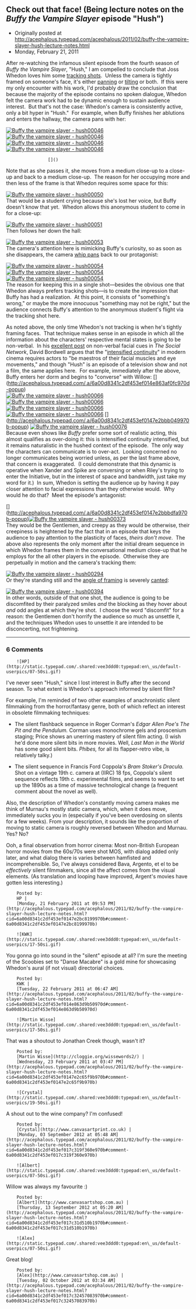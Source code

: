 ## Check out that face! (Being lecture notes on the <em>Buffy the Vampire Slayer</em> episode "Hush")

 * Originally posted at http://acephalous.typepad.com/acephalous/2011/02/buffy-the-vampire-slayer-hush-lecture-notes.html
 * Monday, February 21, 2011



After re-watching the infamous silent episode from the fourth season of _Buffy the Vampire Slayer_, "Hush," I am compelled to conclude that Joss Whedon loves him some [tracking shots](http://classes.yale.edu/film-analysis/htmfiles/cinematography.htm#23579).  Unless the camera is tightly framed on someone's face, it's either [panning](http://classes.yale.edu/film-analysis/htmfiles/cinematography.htm#23577) or [tilting](http://classes.yale.edu/film-analysis/htmfiles/cinematography.htm#23578) or both.  If this were my only encounter with his work, I'd probably draw the conclusion that because the majority of the episode contains no spoken dialogue, Whedon felt the camera work had to be dynamic enough to sustain audience interest.  But that's not the case: Whedon's camera is consistently active, only a bit hyper in "Hush."  For example, when Buffy finishes her ablutions and enters the hallway, the camera pans with her:

[![Buffy the vampire slayer - hush00046](http://acephalous.typepad.com/.a/6a00d8341c2df453ef0147e2bb9bd0970b-500wi "Buffy the vampire slayer - hush00046")](http://acephalous.typepad.com/.a/6a00d8341c2df453ef0147e2bb9bd0970b-popup)   
 [![Buffy the vampire slayer - hush00046](http://acephalous.typepad.com/.a/6a00d8341c2df453ef0147e2bb9c04970b-500wi "Buffy the vampire slayer - hush00046")](http://acephalous.typepad.com/.a/6a00d8341c2df453ef0147e2bb9c04970b-popup)   
 [![Buffy the vampire slayer - hush00046](http://acephalous.typepad.com/.a/6a00d8341c2df453ef014e5f60824d970c-500wi "Buffy the vampire slayer - hush00046")](http://acephalous.typepad.com/.a/6a00d8341c2df453ef014e5f60824d970c-popup)   
 [![Buffy the vampire slayer - hush00046](http://acephalous.typepad.com/.a/6a00d8341c2df453ef014e863add0a970d-500wi "Buffy the vampire slayer - hush00046")](http://acephalous.typepad.com/.a/6a00d8341c2df453ef014e863add0a970d-popup)

		

					[]()
			

Note that as she passes it, she moves from a medium close-up to a close-up and back to a medium close-up.  The reason for her occupying more and then less of the frame is that Whedon requires some space for this:

[![Buffy the vampire slayer - hush00050](http://acephalous.typepad.com/.a/6a00d8341c2df453ef0147e2bb9e1a970b-500wi "Buffy the vampire slayer - hush00050")](http://acephalous.typepad.com/.a/6a00d8341c2df453ef0147e2bb9e1a970b-popup)   
That would be a student crying because she's lost her voice, but Buffy doesn't know that yet.  Whedon allows this anonymous student to come in for a close-up:

[![Buffy the vampire slayer - hush00051](http://acephalous.typepad.com/.a/6a00d8341c2df453ef0147e2bb9f16970b-500wi "Buffy the vampire slayer - hush00051")](http://acephalous.typepad.com/.a/6a00d8341c2df453ef0147e2bb9f16970b-popup)   
Then follows her down the hall:

[![Buffy the vampire slayer - hush00053](http://acephalous.typepad.com/.a/6a00d8341c2df453ef0147e2bb9f7c970b-500wi "Buffy the vampire slayer - hush00053")](http://acephalous.typepad.com/.a/6a00d8341c2df453ef0147e2bb9f7c970b-popup)   
The camera's attention here is mimicking Buffy's curiosity, so as soon as she disappears, the camera [whip pans](http://classes.yale.edu/film-analysis/htmfiles/cinematography.htm#23580) back to our protagonist:

[![Buffy the vampire slayer - hush00054](http://acephalous.typepad.com/.a/6a00d8341c2df453ef014e863ae196970d-500wi "Buffy the vampire slayer - hush00054")](http://acephalous.typepad.com/.a/6a00d8341c2df453ef014e863ae196970d-popup)   
 [![Buffy the vampire slayer - hush00054](http://acephalous.typepad.com/.a/6a00d8341c2df453ef014e5f60870e970c-500wi "Buffy the vampire slayer - hush00054")](http://acephalous.typepad.com/.a/6a00d8341c2df453ef014e5f60870e970c-popup)   
 [![Buffy the vampire slayer - hush00054](http://acephalous.typepad.com/.a/6a00d8341c2df453ef0147e2bba181970b-500wi "Buffy the vampire slayer - hush00054")](http://acephalous.typepad.com/.a/6a00d8341c2df453ef0147e2bba181970b-popup)   
The reason for keeping this in a single shot—besides the obvious one that Whedon always prefers tracking shots—is to create the impression that Buffy has had a realization.  At this point, it consists of "something's wrong," or maybe the more innocuous "something may not be right," but the audience connects Buffy's attention to the anonymous student's flight via the tracking shot here. 

As noted above, the only time Whedon's not tracking is when he's tightly framing faces.  That technique makes sense in an episode in which all the information about the characters' respective mental states is going to be non-verbal.  In his [excellent post](http://www.davidbordwell.net/blog/?p=12186) on non-verbal facial cues in _The Social Network_, David Bordwell argues that the "[intensified continuity](http://www.davidbordwell.net/blog/?p=859)" in modern cinema requires actors to "be maestros of their facial muscles and eye movements," and though "Hush" is an episode of a television show and not a film, the same applies here.  For example, immediately after the above, Buffy enters her dorm and begins to "converse" with Willow: [] (http://acephalous.typepad.com/.a/6a00d8341c2df453ef014e863af0fc970d-popup)   
[![Buffy the vampire slayer - hush00066](http://acephalous.typepad.com/.a/6a00d8341c2df453ef014e863aeed9970d-500wi "Buffy the vampire slayer - hush00066")](http://acephalous.typepad.com/.a/6a00d8341c2df453ef014e863aeed9970d-popup)   
 [![Buffy the vampire slayer - hush00066](http://acephalous.typepad.com/.a/6a00d8341c2df453ef014e5f60955d970c-500wi "Buffy the vampire slayer - hush00066")](http://acephalous.typepad.com/.a/6a00d8341c2df453ef014e5f60955d970c-popup)   
 [![Buffy the vampire slayer - hush00066](http://acephalous.typepad.com/.a/6a00d8341c2df453ef0147e2bbb009970b-500wi "Buffy the vampire slayer - hush00066")](http://acephalous.typepad.com/.a/6a00d8341c2df453ef0147e2bbb009970b-popup)   
 [![Buffy the vampire slayer - hush00066](http://acephalous.typepad.com/.a/6a00d8341c2df453ef014e863aefa0970d-500wi "Buffy the vampire slayer - hush00066")](http://acephalous.typepad.com/.a/6a00d8341c2df453ef014e863aefa0970d-popup) [] (http://acephalous.typepad.com/.a/6a00d8341c2df453ef0147e2bbb049970b-popup) [![Buffy the vampire slayer - hush00076](http://acephalous.typepad.com/.a/6a00d8341c2df453ef014e863af20c970d-500wi "Buffy the vampire slayer - hush00076")](http://acephalous.typepad.com/.a/6a00d8341c2df453ef014e863af20c970d-popup)   
 Because even shows like _Buffy_ prefer some sort of realistic acting, this almost qualifies as over-doing it: this is intensified continuity intensified, but it remains naturalistic in the hushed context of the episode.  The only way the characters can communicate is to over-act.  Looking concerned no longer communicates being worried unless, as per the last frame above, that concern is exaggerated.  (I could demonstrate that this dynamic is operative when Xander and  Spike are conversing or when Riley's trying to enter the Initiative, but  in the interest of space and bandwidth, just take my word for it.)  In sum, Whedon is setting the audience up by having it pay closer attention to facial expressions than they otherwise would.  Why would he do that?  Meet the episode's antagonist:

 [] (http://acephalous.typepad.com/.a/6a00d8341c2df453ef0147e2bbbdfa970b-popup)[![Buffy the vampire slayer - hush00373](http://acephalous.typepad.com/.a/6a00d8341c2df453ef014e5f60a3f8970c-500wi "Buffy the vampire slayer - hush00373")](http://acephalous.typepad.com/.a/6a00d8341c2df453ef014e5f60a3f8970c-popup)   
They would be the Gentlemen, and creepy as they would be otherwise, their creepiness is heightened by the fact that in an episode that keys the audience to pay attention to the plasticity of faces, _theirs don't move_.  The above also represents the only moment after the initial dream sequence in which Whedon frames them in the conversational medium close-up that he employs for the all other players in the episode.  Otherwise they are perpetually in motion and the camera's tracking them:

[![Buffy the vampire slayer - hush00294](http://acephalous.typepad.com/.a/6a00d8341c2df453ef014e863b0281970d-500wi "Buffy the vampire slayer - hush00294")](http://acephalous.typepad.com/.a/6a00d8341c2df453ef014e863b0281970d-popup)   
Or they're standing still and the [angle of framing](http://classes.yale.edu/film-analysis/htmfiles/cinematography.htm#48004) is severely [canted](http://classes.yale.edu/film-analysis/htmfiles/cinematography.htm#48012):

[![Buffy the vampire slayer - hush00394](http://acephalous.typepad.com/.a/6a00d8341c2df453ef014e863b02be970d-500wi "Buffy the vampire slayer - hush00394")](http://acephalous.typepad.com/.a/6a00d8341c2df453ef014e863b02be970d-popup)   
In other words, outside of that one shot, the audience is going to be discomfited by their paralyzed smiles _and_ the blocking as they hover about _and_ odd angles at which they're shot.  I choose the word "discomfit" for a reason: the Gentlemen don't horrify the audience so much as unsettle it, and the techniques Whedon uses to unsettle it are intended to be disconcerting, not frightening.

			

* * *

### 6 Comments 

		

                
[]()

	

		![HP](http://static.typepad.com/.shared:vee3ddd0:typepad:en\_us/default-userpics/07-50si.gif)
	

	

		

I've never seen "Hush," since I lost interest in Buffy after the second season. To what extent is Whedon's approach informed by silent film?

For example, I'm reminded of two other examples of anachronistic silent filmmaking from the horror/fantasy genre, both of which reflect an interest in obsolete filmmaking techniques:

- The silent flashback sequence in Roger Corman's _Edgar Allen Poe's The Pit and the Pendulum._ Corman uses monochrome gels and proscenium staging; Price shows an unerring mastery of silent film acting. (I wish he'd done more silent bits in more movies. Well, _Last Man in the World_ has some good silent bits. _Phibes,_ for all its flapper-retro vibe, is relatively talky.)

- The silent sequence in Francis Ford Coppola's _Bram Stoker's Dracula._ Shot on a vintage 19th c. camera at (IIRC) 18 fps, Coppola's silent sequence reflects 19th c. experimental films, and seems to want to set up the 1890s as a time of massive technological change (a frequent comment about the novel as well).

Also, the description of Whedon's constantly moving camera makes me think of Murnau's mostly static camera, which, when it does move, immediately sucks you in (especially if you've been overdosing on silents for a few weeks). From your description, it sounds like the proportion of moving to static camera is roughly reversed between Whedon and Murnau. Yes? No?

Ooh, a final observation from horror cinema: Most non-British European horror movies from the 60s/70s were shot MOS, with dialog added only later, and what dialog there is varies between hamfisted and incomprehensible. So, I've always considered Bava, Argento, et el to be _effectively_ silent filmmakers, since all the affect comes from the visual elements. (As translation and looping have improved, Argent's movies have gotten less interesting.)

	

		Posted by:
		HP |
		[Monday, 21 February 2011 at 09:53 PM](http://acephalous.typepad.com/acephalous/2011/02/buffy-the-vampire-slayer-hush-lecture-notes.html?cid=6a00d8341c2df453ef0147e2bc8199970b#comment-6a00d8341c2df453ef0147e2bc8199970b)

[]()

	

		![KWK](http://static.typepad.com/.shared:vee3ddd0:typepad:en\_us/default-userpics/17-50si.gif)
	

	

		

You gonna go into sound in the "silent" episode at all?  I'm sure the meeting of the Scoobies set to "Danse Macabre" is a gold mine for showcasing Whedon's aural (if not visual) directorial choices.

	

		Posted by:
		KWK |
		[Tuesday, 22 February 2011 at 06:47 AM](http://acephalous.typepad.com/acephalous/2011/02/buffy-the-vampire-slayer-hush-lecture-notes.html?cid=6a00d8341c2df453ef014e863d9b50970d#comment-6a00d8341c2df453ef014e863d9b50970d)

[]()

	

		![Martin Wisse](http://static.typepad.com/.shared:vee3ddd0:typepad:en\_us/default-userpics/17-50si.gif)
	

	

		

That was a shoutout to Jonathan Creek though, wasn't it?

	

		Posted by:
		[Martin Wisse](http://cloggie.org/wissewords2/) |
		[Wednesday, 23 February 2011 at 03:47 PM](http://acephalous.typepad.com/acephalous/2011/02/buffy-the-vampire-slayer-hush-lecture-notes.html?cid=6a00d8341c2df453ef0147e2c65f9b970b#comment-6a00d8341c2df453ef0147e2c65f9b970b)

[]()

	

		![Crystal](http://static.typepad.com/.shared:vee3ddd0:typepad:en\_us/default-userpics/19-50si.gif)
	

	

		

A shout out to the wine company? I'm confused!

	

		Posted by:
		[Crystal](http://www.canvasartprint.co.uk) |
		[Monday, 03 September 2012 at 05:48 AM](http://acephalous.typepad.com/acephalous/2011/02/buffy-the-vampire-slayer-hush-lecture-notes.html?cid=6a00d8341c2df453ef017c319f360e970b#comment-6a00d8341c2df453ef017c319f360e970b)

[]()

	

		![Albert](http://static.typepad.com/.shared:vee3ddd0:typepad:en\_us/default-userpics/07-50si.gif)
	

	

		

Willow was always my favourite :)

	

		Posted by:
		[Albert](http://www.canvasartshop.com.au) |
		[Thursday, 13 September 2012 at 05:20 AM](http://acephalous.typepad.com/acephalous/2011/02/buffy-the-vampire-slayer-hush-lecture-notes.html?cid=6a00d8341c2df453ef017c31d510b1970b#comment-6a00d8341c2df453ef017c31d510b1970b)

[]()

	

		![Alex](http://static.typepad.com/.shared:vee3ddd0:typepad:en\_us/default-userpics/07-50si.gif)
	

	

		

Great blog!

	

		Posted by:
		[Alex](http://www.canvasartshop.com.au) |
		[Tuesday, 02 October 2012 at 03:34 AM](http://acephalous.typepad.com/acephalous/2011/02/buffy-the-vampire-slayer-hush-lecture-notes.html?cid=6a00d8341c2df453ef017c32457083970b#comment-6a00d8341c2df453ef017c32457083970b)

		

        